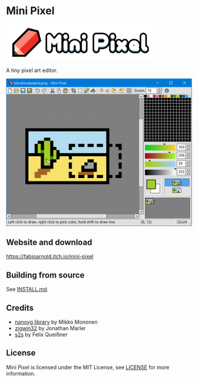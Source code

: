 # Mini Pixel

<img alt="Mini Pixel Banner" src="art/minipixel.png?raw=true" width="400">

A tiny pixel art editor.

<img alt="Screenshot" src="art/screenshot.png?raw=true" width="630">

## Website and download

https://fabioarnold.itch.io/mini-pixel

## Building from source

See [INSTALL.md](INSTALL.md).

## Credits

* [nanovg library](https://github.com/memononen/nanovg) by Mikko Mononen
* [zigwin32](https://github.com/marlersoft/zigwin32) by Jonathan Marler
* [s2s](https://github.com/ziglibs/s2s) by Felix Queißner

## License

Mini Pixel is licensed under the MIT License, see [LICENSE](LICENSE) for more information.